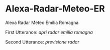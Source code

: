 # Alexa-Radar-Meteo-ER
Alexa Radar Meteo Emilia Romagna

First Utterance: *apri radar emilia romagna*

Second Utterance: *previsione radar*
